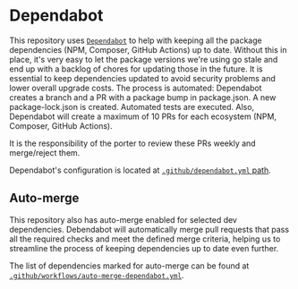 # Dependabot

This repository uses [`Dependabot`](https://docs.github.com/en/code-security/dependabot/dependabot-security-updates/configuring-dependabot-security-updates) to help with keeping all the package dependencies (NPM, Composer, GitHub Actions) up to date. Without this in place, it's very easy to let the package versions we're using go stale and end up with a backlog of chores for updating those in the future. It is essential to keep dependencies updated to avoid security problems and lower overall upgrade costs.
The process is automated: Dependabot creates a branch and a PR with a package bump in package.json. A new package-lock.json is created. Automated tests are executed. Also, Dependabot will create a maximum of 10 PRs for each ecosystem (NPM, Composer, GitHub Actions).

It is the responsibility of the porter to review these PRs weekly and merge/reject them.

Dependabot's configuration is located at [`.github/dependabot.yml` path](https://github.com/woocommerce/woocommerce-blocks/blob/trunk/.github/dependabot.yml).

## Auto-merge

This repository also has auto-merge enabled for selected dev dependencies. Debendabot will automatically merge pull requests that pass all the required checks and meet the defined merge criteria, helping us to streamline the process of keeping dependencies up to date even further.

The list of dependencies marked for auto-merge can be found at [`.github/workflows/auto-merge-dependabot.yml`](https://github.com/woocommerce/woocommerce-blocks/blob/trunk/.github/workflows/auto-merge-dependabot.yml).
